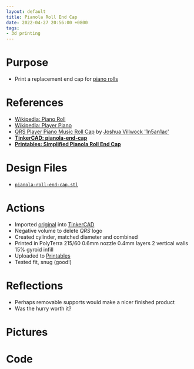 ```yaml
---
layout: default
title: Pianola Roll End Cap
date: 2022-04-27 20:56:00 +0800
tags:
- 3d printing
---
```


# Purpose
- Print a replacement end cap for [piano rolls](https://en.wikipedia.org/wiki/Piano_roll)


# References
- [Wikipedia: Piano Roll](https://en.wikipedia.org/wiki/Piano_roll)
- [Wikipedia: Player Piano](https://en.wikipedia.org/wiki/Player_piano)
- [QRS Player Piano Music Roll Cap](https://www.thingiverse.com/thing:5258540) by [Joshua Villwock '1n5an1ac'](https://www.thingiverse.com/1n5an1ac/designs)
- [**TinkerCAD: pianola-end-cap**](https://www.tinkercad.com/things/9oiPgj9Pgyp)
- [**Printables: Simplified Pianola Roll End Cap**](https://www.printables.com/model/179599-simplified-pianola-roll-end-cap)

# Design Files
- [`pianola-roll-end-cap.stl`](/assets/stl/2022-04-27-pianola-roll-end-cap.stl)

# Actions
- Imported [original](https://www.thingiverse.com/thing:5258540) into [TinkerCAD](https://www.tinkercad.com/things/9oiPgj9Pgyp)
- Negative volume to delete *QRS* logo
- Created cylinder, matched diameter and combined
- Printed in PolyTerra 215/60 0.6mm nozzle 0.4mm layers 2 vertical walls 15% gyroid infill
- Uploaded to [Printables](https://www.printables.com/model/179599-simplified-pianola-roll-end-cap)
- Tested fit, snug (good!)

# Reflections
- Perhaps removable supports would make a nicer finished product
- Was the hurry worth it?


# Pictures


# Code